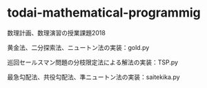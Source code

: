 # todai-mathematical-programmig

数理計画、数理演習の授業課題2018


黄金法、二分探索法、ニュートン法の実装：gold.py

巡回セールスマン問題の分枝限定法による解法の実装：TSP.py

最急勾配法、共役勾配法、準ニュートン法の実装：saitekika.py
